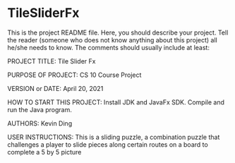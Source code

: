 # TileSliderFx

This is the project README file. Here, you should describe your project.
Tell the reader (someone who does not know anything about this project)
all he/she needs to know. The comments should usually include at least:

PROJECT TITLE: Tile Slider Fx

PURPOSE OF PROJECT: CS 10 Course Project

VERSION or DATE: April 20, 2021

HOW TO START THIS PROJECT: Install JDK and JavaFx SDK. Compile and run the Java program.

AUTHORS: Kevin Ding

USER INSTRUCTIONS: This is a sliding puzzle, a combination puzzle that challenges a player to slide pieces along certain routes on a board to complete a 5 by 5 picture

